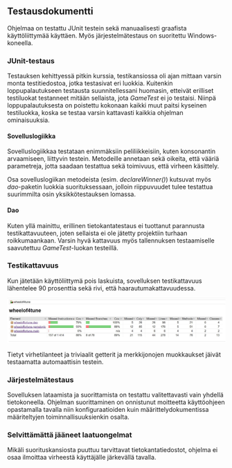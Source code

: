 ## Testausdokumentti

Ohjelmaa on testattu JUnit testein sekä manuaalisesti graafista käyttöliittymää käyttäen. Myös järjestelmätestaus on suoritettu Windows-koneella.

### JUnit-testaus

Testauksen kehittyessä pitkin kurssia, testikansiossa oli ajan mittaan varsin monta testitiedostoa, jotka testasivat eri luokkia. Kuitenkin loppupalautukseen testausta suunnitellessani
huomasin, etteivät erilliset testiluokat testanneet mitään sellaista, jota <em>GameTest</em> ei jo testaisi. Niinpä loppupalautuksesta on poistettu kokonaan kaikki muut paitsi
kyseinen testiluokka, koska se testaa varsin kattavasti kaikkia ohjelman ominaisuuksia.

#### Sovelluslogiikka

Sovelluslogiikkaa testataan enimmäksiin peliliikkeisiin, kuten konsonantin arvaamiseen, liittyvin testein. Metodeille annetaan sekä oikeita, että vääriä parametreja, jotta
saadaan testattua sekä toimivuus, että virheen käsittely.

Osa sovelluslogiikan metodeista (esim. <em>declareWinner()</em>) kutsuvat myös <em>dao</em>-paketin luokkia suorituksessaan, jolloin riippuvuudet tulee testattua suurimmilta osin
yksikkötestauksen lomassa.

#### Dao

Kuten yllä mainittu, erillinen tietokantatestaus ei tuottanut parannusta testikattavuuteen, joten sellaista ei ole jätetty projektiin turhaan roikkumaankaan. Varsin hyvä
kattavuus myös tallennuksen testaamiselle saavutettuu <em>GameTest</em>-luokan testeillä.

### Testikattavuus

Kun jätetään käyttöliittymä pois laskuista, sovelluksen testikattavuus lähentelee 90 prosenttia sekä rivi, että haarautumakattavuudessa.

![jacoco](https://github.com/ellikiiski/Ohjelmistotekniikka-2020/blob/main/kuvat/testiraportti.JPG)

Tietyt virhetilanteet ja triviaalit getterit ja merkkijonojen muokkaukset jäivät testaamatta automaattisin testein.

### Järjestelmätestaus

Sovelluksen lataamista ja suorittamista on testattu valitettavasti vain yhdellä tietokoneella. Ohjelman suorittaminen on onnistunut moitteetta käyttöohjeen
opastamalla tavalla niin konfiguraatioiden kuin määrittelydokumentissa määriteltyjen toiminnallisuuksienkin osalta.

### Selvittämättä jääneet laatuongelmat

Mikäli suorituskansiosta puuttuu tarvittavat tietokantatiedostot, ohjelma ei osaa ilmoittaa virheestä käyttäjälle järkevällä tavalla.
